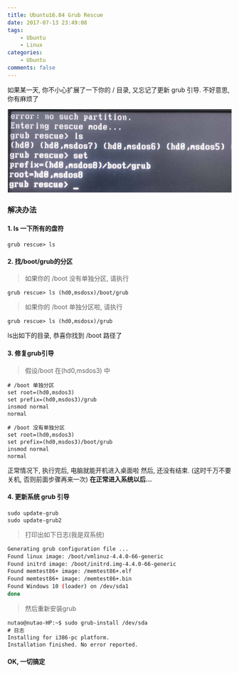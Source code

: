 ```yaml
---
title: Ubuntu16.04 Grub Rescue
date: 2017-07-13 23:49:08
tags:
    - Ubuntu
    - Linux
categories:
    - Ubuntu
comments: false
---
```

如果某一天, 你不小心扩展了一下你的 / 目录, 又忘记了更新 grub 引导. 不好意思, 你有麻烦了

![grub](/images/1.png)

### 解决办法
<!-- more  -->
#### 1. ls 一下所有的盘符

```
grub rescue> ls
```
#### 2. 找/boot/grub的分区
> 如果你的 /boot 没有单独分区, 请执行

```
grub rescue> ls (hd0,msdosx)/boot/grub
```

> 如果你的 /boot 单独分区啦, 请执行

```
grub rescue> ls (hd0,msdosx)/grub
```

ls出如下的目录, 恭喜你找到 /boot 路径了

#### 3. 修复grub引导
> 假设/boot 在(hd0,msdos3) 中

```
# /boot 单独分区
set root=(hd0,msdos3)
set prefix=(hd0,msdos3)/grub
insmod normal
normal
```


```
# /boot 没有单独分区
set root=(hd0,msdos3)
set prefix=(hd0,msdos3)/boot/grub
insmod normal
normal
```
正常情况下, 执行完后, 电脑就能开机进入桌面啦
然后, 还没有结束. (这时千万不要关机, 否则前面步骤再来一次)
**在正常进入系统以后...**

#### 4. 更新系统 grub 引导

```
sudo update-grub
sudo update-grub2
```
> 打印出如下日志(我是双系统)
```bash
Generating grub configuration file ...
Found linux image: /boot/vmlinuz-4.4.0-66-generic
Found initrd image: /boot/initrd.img-4.4.0-66-generic
Found memtest86+ image: /memtest86+.elf
Found memtest86+ image: /memtest86+.bin
Found Windows 10 (loader) on /dev/sda1
done
```
> 然后重新安装grub

```
nutao@nutao-HP:~$ sudo grub-install /dev/sda
# 日志
Installing for i386-pc platform.
Installation finished. No error reported.
```

#### OK, 一切搞定
